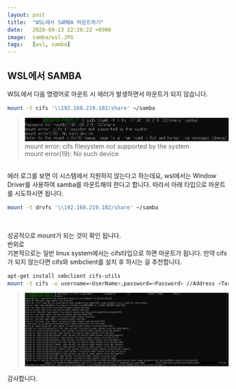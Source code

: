 ```yaml
---
layout: post
title:  "WSL에서 SAMBA 마운트하기"
date:   2020-09-13 22:20:22 +0900
image:  samba/wsl.JPG
tags:   [wsl, samba]
---
```

## WSL에서 SAMBA  
WSL에서 다음 명령어로 마운트 시 에러가 발생하면서 마운트가 되지 않습니다.  
```bash
mount -t cifs '\\192.168.219.102/share' ~/samba
```
>![ErrorImage](../img/samba/error.png)  
mount error: cifs filesystem not supported by the system  
mount error(19): No such device  

<br>
에러 로그를 보면 이 시스템에서 지원하지 않는다고 하는데요, wsl에서는 Window Driver를 사용하여 samba를 마운트해야 한다고 합니다. 따라서 아래 타입으로 마운트를 시도하시면 됩니다.  

```bash
mount -t drvfs '\\192.168.219.102/share' ~/samba
```
<br>

성공적으로 mount가 되는 것이 확인 됩니다.  
번외로  
기본적으로는 일반 linux system에서는 cifs타입으로 하면 마운트가 됩니다. 만약 cifs가 되지 않는다면 cifs와 smbclient를 설치 후 하시는 걸 추천합니다.

```bash
apt-get install smbclient cifs-utils
mount -t cifs -o username=<UserName>,password=<Password> //Address <TargetPasth>
```  
>![MountResult](../img/mount_result.png)

감사합니다.